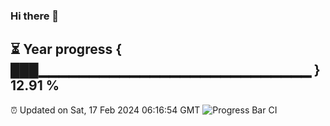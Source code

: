### Hi there 👋
⏳ Year progress { ███▁▁▁▁▁▁▁▁▁▁▁▁▁▁▁▁▁▁▁▁▁▁▁▁▁▁▁ } 12.91 %
---
⏰ Updated on Sat, 17 Feb 2024 06:16:54 GMT
![Progress Bar CI](https://github.com/liununu/liununu/workflows/Progress%20Bar%20CI/badge.svg)
